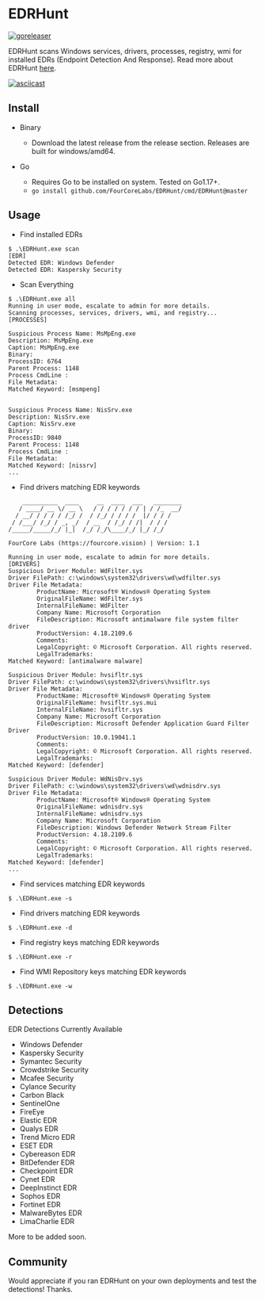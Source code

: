 # EDRHunt

[![goreleaser](https://github.com/FourCoreLabs/EDRHunt/actions/workflows/goreleaser.yml/badge.svg)](https://github.com/FourCoreLabs/EDRHunt/actions/workflows/goreleaser.yml)

EDRHunt scans Windows services, drivers, processes, registry, wmi for installed EDRs (Endpoint Detection And Response). Read more about EDRHunt [here](https://www.fourcore.vision/blogs/red-team-adventure-windows-endpoints-edr-edrhunt).

[![asciicast](https://asciinema.org/a/P8i99w9mI497qUPTNbdwYWcwQ.svg)](https://asciinema.org/a/P8i99w9mI497qUPTNbdwYWcwQ)

## Install

- Binary
  - Download the latest release from the release section. Releases are built for windows/amd64.

- Go
  - Requires Go to be installed on system. Tested on Go1.17+.
  - `go install github.com/FourCoreLabs/EDRHunt/cmd/EDRHunt@master`

## Usage

- Find installed EDRs

```
$ .\EDRHunt.exe scan
[EDR]
Detected EDR: Windows Defender
Detected EDR: Kaspersky Security
```

- Scan Everything
```
$ .\EDRHunt.exe all
Running in user mode, escalate to admin for more details.
Scanning processes, services, drivers, wmi, and registry...
[PROCESSES]

Suspicious Process Name: MsMpEng.exe
Description: MsMpEng.exe
Caption: MsMpEng.exe
Binary:
ProcessID: 6764
Parent Process: 1148
Process CmdLine :
File Metadata:
Matched Keyword: [msmpeng]


Suspicious Process Name: NisSrv.exe
Description: NisSrv.exe
Caption: NisSrv.exe
Binary:
ProcessID: 9840
Parent Process: 1148
Process CmdLine :
File Metadata:
Matched Keyword: [nissrv]
...
```

- Find drivers matching EDR keywords

```
    __________  ____     __  ____  ___   ________
   / ____/ __ \/ __ \   / / / / / / / | / /_  __/
  / __/ / / / / /_/ /  / /_/ / / / /  |/ / / /
 / /___/ /_/ / _, _/  / __  / /_/ / /|  / / /
/_____/_____/_/ |_|  /_/ /_/\____/_/ |_/ /_/

FourCore Labs (https://fourcore.vision) | Version: 1.1

Running in user mode, escalate to admin for more details.
[DRIVERS]
Suspicious Driver Module: WdFilter.sys
Driver FilePath: c:\windows\system32\drivers\wd\wdfilter.sys
Driver File Metadata:
        ProductName: Microsoft® Windows® Operating System
        OriginalFileName: WdFilter.sys
        InternalFileName: WdFilter
        Company Name: Microsoft Corporation
        FileDescription: Microsoft antimalware file system filter driver
        ProductVersion: 4.18.2109.6
        Comments:
        LegalCopyright: © Microsoft Corporation. All rights reserved.
        LegalTrademarks:
Matched Keyword: [antimalware malware]

Suspicious Driver Module: hvsifltr.sys
Driver FilePath: c:\windows\system32\drivers\hvsifltr.sys
Driver File Metadata:
        ProductName: Microsoft® Windows® Operating System
        OriginalFileName: hvsifltr.sys.mui
        InternalFileName: hvsifltr.sys
        Company Name: Microsoft Corporation
        FileDescription: Microsoft Defender Application Guard Filter Driver
        ProductVersion: 10.0.19041.1
        Comments:
        LegalCopyright: © Microsoft Corporation. All rights reserved.
        LegalTrademarks:
Matched Keyword: [defender]

Suspicious Driver Module: WdNisDrv.sys
Driver FilePath: c:\windows\system32\drivers\wd\wdnisdrv.sys
Driver File Metadata:
        ProductName: Microsoft® Windows® Operating System
        OriginalFileName: wdnisdrv.sys
        InternalFileName: wdnisdrv.sys
        Company Name: Microsoft Corporation
        FileDescription: Windows Defender Network Stream Filter
        ProductVersion: 4.18.2109.6
        Comments:
        LegalCopyright: © Microsoft Corporation. All rights reserved.
        LegalTrademarks:
Matched Keyword: [defender]
...
```

- Find services matching EDR keywords

```
$ .\EDRHunt.exe -s
```

- Find drivers matching EDR keywords

```
$ .\EDRHunt.exe -d
```

- Find registry keys matching EDR keywords

```
$ .\EDRHunt.exe -r
```


- Find WMI Repository keys matching EDR keywords

```
$ .\EDRHunt.exe -w
```

## Detections

EDR Detections Currently Available

- Windows Defender
- Kaspersky Security
- Symantec Security
- Crowdstrike Security
- Mcafee Security
- Cylance Security
- Carbon Black
- SentinelOne
- FireEye
- Elastic EDR
- Qualys EDR
- Trend Micro EDR
- ESET EDR
- Cybereason EDR
- BitDefender EDR
- Checkpoint EDR
- Cynet EDR
- DeepInstinct EDR
- Sophos EDR
- Fortinet EDR
- MalwareBytes EDR
- LimaCharlie EDR

More to be added soon.

## Community

Would appreciate if you ran EDRHunt on your own deployments and test the detections! Thanks.
